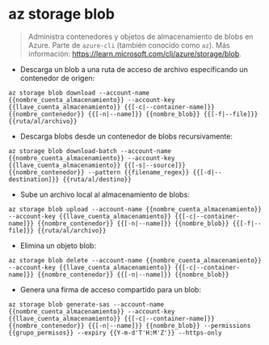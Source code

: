 # az storage blob

> Administra contenedores y objetos de almacenamiento de blobs en Azure.
> Parte de `azure-cli` (también conocido como `az`).
> Más información: <https://learn.microsoft.com/cli/azure/storage/blob>.

- Descarga un blob a una ruta de acceso de archivo especificando un contenedor de origen:

`az storage blob download --account-name {{nombre_cuenta_almacenamiento}} --account-key {{llave_cuenta_almacenamiento}} {{[-c|--container-name]}} {{nombre_contenedor}} {{[-n|--name]}} {{nombre_blob}} {{[-f|--file]}} {{ruta/al/archivo}}`

- Descarga blobs desde un contenedor de blobs recursivamente:

`az storage blob download-batch --account-name {{nombre_cuenta_almacenamiento}} --account-key {{llave_cuenta_almacenamiento}} {{[-s|--source]}} {{nombre_contenedor}} --pattern {{filename_regex}} {{[-d|--destination]}} {{ruta/al/destino}}`

- Sube un archivo local al almacenamiento de blobs:

`az storage blob upload --account-name {{nombre_cuenta_almacenamiento}} --account-key {{llave_cuenta_almacenamiento}} {{[-c|--container-name]}} {{nombre_contenedor}} {{[-n|--name]}} {{nombre_blob}} {{[-f|--file]}} {{ruta/al/archivo}}`

- Elimina un objeto blob:

`az storage blob delete --account-name {{nombre_cuenta_almacenamiento}} --account-key {{llave_cuenta_almacenamiento}} {{[-c|--container-name]}} {{nombre_contenedor}} {{[-n|--name]}} {{nombre_blob}}`

- Genera una firma de acceso compartido para un blob:

`az storage blob generate-sas --account-name {{nombre_cuenta_almacenamiento}} --account-key {{llave_cuenta_almacenamiento}} {{[-c|--container-name]}} {{nombre_contenedor}} {{[-n|--name]}} {{nombre_blob}} --permissions {{grupo_permisos}} --expiry {{Y-m-d'T'H:M'Z'}} --https-only`

